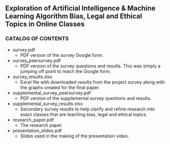 ## Exploration of Artificial Intelligence & Machine Learning Algorithm Bias, Legal and Ethical Topics in Online Classes

### CATALOG OF CONTENTS
* survey.pdf
  - PDF version of the survey Google form.
* survey_peersurvey.pdf
  - PDF version of the survey questions and results. This was simply a jumping off point to reach the Google form.
* survey_results.xlsx
  - Excel file with downloaded results from the project survey along with the graphs created for the final paper.
* supplemental_survey_peersurvey.pdf
  - PDF version of the supplemental survey questions and results.
* supplemental_survey_results.xlsx
  - Secondary survey results to help clarify and refine research into exact classes that are teaching bias, legal and ethical topics.
* research_paper.pdf
  - The research paper.
* presentation_slides.pdf
  - Slides used in the making of the presentation video.